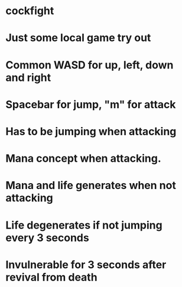 # cockfight
# Just some local game try out
# Common WASD for up, left, down and right
# Spacebar for jump, "m" for attack
# Has to be jumping when attacking
# Mana concept when attacking.
# Mana and life generates when not attacking
# Life degenerates if not jumping every 3 seconds
# Invulnerable for 3 seconds after revival from death
